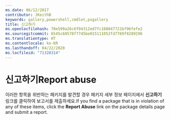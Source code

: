 ```yaml
---
ms.date: 06/12/2017
contributor: JKeithB
keywords: gallery,powershell,cmdlet,psgallery
title: 신고하기
ms.openlocfilehash: 70e599a26c6f04312ed7fc188047721bf96fefe2
ms.sourcegitcommit: 6545c60578f7745be015111052fd7769f8289296
ms.translationtype: HT
ms.contentlocale: ko-KR
ms.lasthandoff: 04/22/2020
ms.locfileid: "71328314"
---
```

# <a name="report-abuse"></a><span data-ttu-id="e3a68-103">신고하기</span><span class="sxs-lookup"><span data-stu-id="e3a68-103">Report abuse</span></span>

<span data-ttu-id="e3a68-104">이러한 항목을 위반하는 패키지를 발견할 경우 패키지 세부 정보 페이지에서 **신고하기** 링크를 클릭하여 보고서를 제출하세요.</span><span class="sxs-lookup"><span data-stu-id="e3a68-104">If you find a package that is in violation of any of these items, click the **Report Abuse** link on the package details page and submit a report.</span></span>
